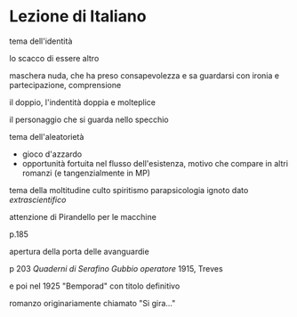 # Lezione di Italiano

tema dell'identità

lo scacco di essere altro

maschera nuda, che ha preso consapevolezza e sa guardarsi con ironia e partecipazione, comprensione

il doppio, l'indentità doppia e molteplice

il personaggio che si guarda nello specchio

tema dell'aleatorietà

* gioco d'azzardo
* opportunità fortuita nel flusso dell'esistenza, motivo che compare in altri romanzi (e tangenzialmente in MP)

tema della moltitudine 
culto
spiritismo
parapsicologia
ignoto
dato _extrascientifico_

attenzione di Pirandello per le macchine

p.185

apertura della porta delle avanguardie


p 203
_Quaderni di Serafino Gubbio operatore_ 1915, Treves

e poi nel 1925 "Bemporad" con titolo definitivo

romanzo originariamente chiamato "Si gira..."
<!--stackedit_data:
eyJoaXN0b3J5IjpbMTg3Mjk3NDAzMF19
-->